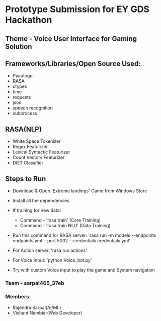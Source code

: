 # Prototype Submission for EY GDS Hackathon

## Theme - Voice User Interface for Gaming Solution

## Frameworks/Libraries/Open Source Used:

* Pyautogui
* RASA
* ctypes
* time
* requests
* json
* speech recognition
* subprocess

## RASA(NLP)

* White Space Tokenizer
* Regex Featurizer
* Lexical Syntactic Featurizer
* Count Vectors Featurizer
* DIET Classifier

## Steps to Run
* Download & Open 'Extreme landings' Game from Windows Store
* Install all the dependencies
* If training for new data:
    * Command - 'rasa train'    (Core Training)
    * Command - 'rasa train NLU' (Data Training)
* Run this command for RASA server:
   'rasa run -m models --endpoints endpoints.yml --port 5002 --credentials credentials.yml'
* For Action server:
   'rasa run actions'
* For Voice Input:
   'python Voice_bot.py'
   
   
* Try with custom Voice input to play the game and System navigation





### Team - sarpal465_37eb
### Members:
* Rajendra Sarpal(AI/ML)
* Vishant Nambiar(Web Developer)
